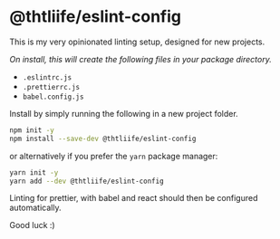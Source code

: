 # @thtliife/eslint-config

This is my very opinionated linting setup, designed for new projects.

_On install, this will create the following files in your package directory._

- `.eslintrc.js`
- `.prettierrc.js`
- `babel.config.js`

Install by simply running the following in a new project folder.

```bash
npm init -y
npm install --save-dev @thtliife/eslint-config
```

or alternatively if you prefer the `yarn` package manager:

```bash
yarn init -y
yarn add --dev @thtliife/eslint-config
```

Linting for prettier, with babel and react should then be configured automatically.

Good luck :)
